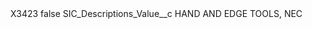 <?xml version="1.0" encoding="UTF-8"?>
<CustomMetadata xmlns="http://soap.sforce.com/2006/04/metadata" xmlns:xsi="http://www.w3.org/2001/XMLSchema-instance" xmlns:xsd="http://www.w3.org/2001/XMLSchema">
    <label>X3423</label>
    <protected>false</protected>
    <values>
        <field>SIC_Descriptions_Value__c</field>
        <value xsi:type="xsd:string">HAND AND EDGE TOOLS, NEC</value>
    </values>
</CustomMetadata>

